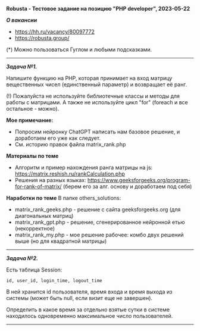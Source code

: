 **Robusta - Тестовое задание на позицию "PHP developer", 2023-05-22**

***О вакансии***
- https://hh.ru/vacancy/80097772
- https://robusta.group/

(*) Можно пользоваться Гуглом и любыми подсказками.

------------

***Задача №1.***

Напишите функцию на PHP, которая принимает на вход матрицу вещественных чисел 
(единственный параметр) и возвращает её ранг. 

(!) Пожалуйста не используйте библиотечные классы и методы для работы с матрицами. 
А также не используйте цикл "for" (foreach и все остальное - можно).

****Мое примечание:**** 
- Попросим нейронку ChatGPT написать нам базовое решение, и доработаем его уже как следует.
- См. историю правок файла matrix_rank.php

****Материалы по теме****
- Алгоритм и пример нахождения ранга матрицы на js: https://matrix.reshish.ru/rankCalculation.php 
- Решения на разных языках: https://www.geeksforgeeks.org/program-for-rank-of-matrix/ (берем его за алг. основу и доработаем под себя) 

****Наработки по теме****
В папке others_solutions:
- matrix_rank_geeks.php - решение с сайта geeksforgeeks.org (для диагональных матриц)
- matrix_rank_gpt.php - решение, сгенерированное нейронной етью (некорректное)
- matrix_rank_my.php - мое решение рабочее: комбо двух решений выше (но для квадратной матрицы)

------------

***Задача №2.***

Есть таблица Session:
```
id, user_id, login_time, logout_time
```
В ней хранится id пользователя, время входа и время выхода из системы 
(может быть null, если визит еще не завершен). 

Определить в какое время за отдельно взятые сутки в системе находилось одновременно 
максимальное число пользователей.

------------
